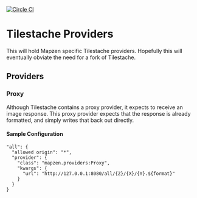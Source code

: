 [![Circle CI](https://circleci.com/gh/mapzen/tilestache-providers/tree/master.png?style=badge)](https://circleci.com/gh/mapzen/tilestache-providers/tree/master)

# Tilestache Providers

This will hold Mapzen specific Tilestache providers. Hopefully this will
eventually obviate the need for a fork of Tilestache.

## Providers

### Proxy

Although Tilestache contains a proxy provider, it expects to receive an image
response. This proxy provider expects that the response is already formatted,
and simply writes that back out directly.

#### Sample Configuration

    "all": {
      "allowed origin": "*",
      "provider": {
        "class": "mapzen.providers:Proxy",
        "kwargs": {
          "url": "http://127.0.0.1:8080/all/{Z}/{X}/{Y}.${format}"
        }
      }
    }
